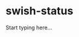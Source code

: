 # swish-status

<include from="Snippets-PaylinkAPI.md" element-id="snippet-header" />

Start typing here...
